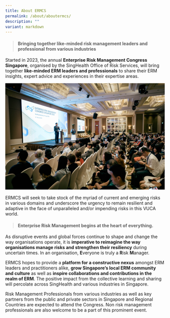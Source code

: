 ```yaml
---
title: About ERMCS
permalink: /about/aboutermcs/
description: ""
variant: markdown
---
```

> ####  **Bringing together like-minded risk management leaders and professional from various industries**

Started in 2023, the annual **Enterprise Risk Management Congress Singapore**, organised by the SingHealth Office of Risk Services, will bring together **like-minded ERM leaders and professionals** to share their ERM insights, expert advice and experiences in their expertise areas. 

![](/images/Img_0054.jpg)

ERMCS will seek to take stock of the myriad of current and emerging risks in various domains and underscore the urgency to remain resilient and adaptive in the face of unparalleled and/or impending risks in this VUCA world.


> #### **Enterprise Risk Management begins at the heart of everything.**

As disruptive events and global forces continue to shape and change the way organisations operate, it is **imperative to reimagine the way organisations manage risks and strengthen their resiliency** during uncertain times. In an organisation, **E**veryone is truly a **R**isk **M**anager.

ERMCS hopes to provide a **platform for a constructive nexus** amongst ERM leaders and practitioners alike, **grow Singapore’s local ERM community and culture** as well as **inspire collaborations and contributions in the realm of ERM**. The positive impact from the collective learning and sharing will percolate across SingHealth and various industries in Singapore.

Risk Management Professionals from various industries as well as key partners from the public and private sectors in Singapore and Regional Countries are expected to attend the Congress. Non risk management professionals are also welcome to be a part of this prominent event.